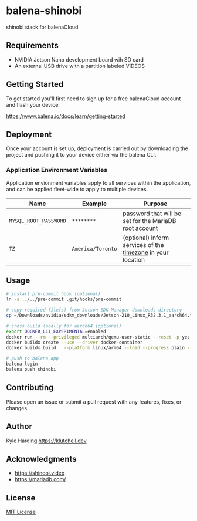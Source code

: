 # balena-shinobi

shinobi stack for balenaCloud

## Requirements

- NVIDIA Jetson Nano development board wih SD card
- An external USB drive with a partition labeled VIDEOS

## Getting Started

To get started you'll first need to sign up for a free balenaCloud account and flash your device.

<https://www.balena.io/docs/learn/getting-started>

## Deployment

Once your account is set up, deployment is carried out by downloading the project and pushing it to your device either via the balena CLI.

### Application Environment Variables

Application envionment variables apply to all services within the application, and can be applied fleet-wide to apply to multiple devices.

|Name|Example|Purpose|
|---|---|---|
|`MYSQL_ROOT_PASSWORD`|`********`|password that will be set for the MariaDB root account|
|`TZ`|`America/Toronto`|(optional) inform services of the [timezone](https://en.wikipedia.org/wiki/List_of_tz_database_time_zones) in your location|

## Usage

```bash
# install pre-commit hook (optional)
ln -s ../../pre-commit .git/hooks/pre-commit

# copy required file(s) from Jetson SDK Manager downloads directory
cp ~/Downloads/nvidia/sdkm_downloads/Jetson-210_Linux_R32.3.1_aarch64.tbz2 .

# cross build locally for aarch64 (optional)
export DOCKER_CLI_EXPERIMENTAL=enabled
docker run --rm --privileged multiarch/qemu-user-static --reset -p yes
docker buildx create --use --driver docker-container
docker buildx build . --platform linux/arm64 --load --progress plain --target final -t shinobi

# push to balena app
balena login
balena push shinobi
```

## Contributing

Please open an issue or submit a pull request with any features, fixes, or changes.

## Author

Kyle Harding <https://klutchell.dev>

## Acknowledgments

- <https://shinobi.video>
- <https://mariadb.com/>

## License

[MIT License](./LICENSE)
